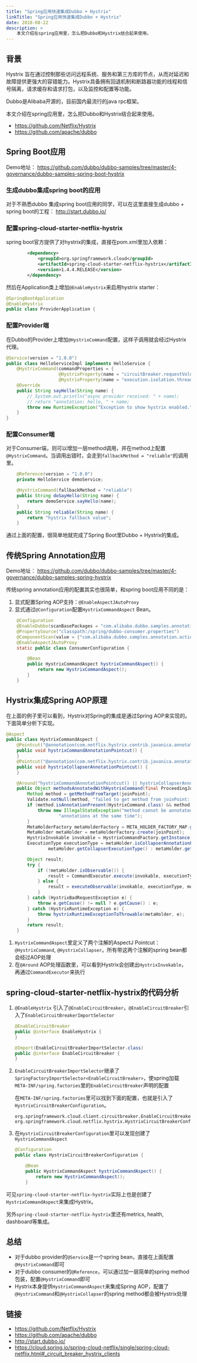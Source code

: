```yaml
---
title: "Spring应用快速集成Dubbo + Hystrix"
linkTitle: "Spring应用快速集成Dubbo + Hystrix"
date: 2018-08-22
description: >
    本文介绍在spring应用里，怎么把Dubbo和Hystrix结合起来使用。
---
```



## 背景

Hystrix 旨在通过控制那些访问远程系统、服务和第三方库的节点，从而对延迟和故障提供更强大的容错能力。Hystrix具备拥有回退机制和断路器功能的线程和信号隔离，请求缓存和请求打包，以及监控和配置等功能。

Dubbo是Alibaba开源的，目前国内最流行的java rpc框架。

本文介绍在spring应用里，怎么把Dubbo和Hystrix结合起来使用。

- <https://github.com/Netflix/Hystrix>
- <https://github.com/apache/dubbo>

## Spring Boot应用

Demo地址： <https://github.com/dubbo/dubbo-samples/tree/master/4-governance/dubbo-samples-spring-boot-hystrix>

### 生成dubbo集成spring boot的应用

对于不熟悉dubbo 集成spring boot应用的同学，可以在这里直接生成dubbo + spring boot的工程： <http://start.dubbo.io/>

### 配置spring-cloud-starter-netflix-hystrix

spring boot官方提供了对hystrix的集成，直接在pom.xml里加入依赖：

```xml
        <dependency>
            <groupId>org.springframework.cloud</groupId>
            <artifactId>spring-cloud-starter-netflix-hystrix</artifactId>
            <version>1.4.4.RELEASE</version>
        </dependency>
```

然后在Application类上增加`@EnableHystrix`来启用hystrix starter：

```java
@SpringBootApplication
@EnableHystrix
public class ProviderApplication {
```

### 配置Provider端

在Dubbo的Provider上增加`@HystrixCommand`配置，这样子调用就会经过Hystrix代理。

```java
@Service(version = "1.0.0")
public class HelloServiceImpl implements HelloService {
    @HystrixCommand(commandProperties = {
                    @HystrixProperty(name = "circuitBreaker.requestVolumeThreshold", value = "10"),
                    @HystrixProperty(name = "execution.isolation.thread.timeoutInMilliseconds", value = "2000") })
    @Override
    public String sayHello(String name) {
        // System.out.println("async provider received: " + name);
        // return "annotation: hello, " + name;
        throw new RuntimeException("Exception to show hystrix enabled.");
    }
}
```

### 配置Consumer端

对于Consumer端，则可以增加一层method调用，并在method上配置`@HystrixCommand`。当调用出错时，会走到`fallbackMethod = "reliable"`的调用里。

```java
    @Reference(version = "1.0.0")
    private HelloService demoService;

    @HystrixCommand(fallbackMethod = "reliable")
    public String doSayHello(String name) {
        return demoService.sayHello(name);
    }
    public String reliable(String name) {
        return "hystrix fallback value";
    }
```

通过上面的配置，很简单地就完成了Spring Boot里Dubbo + Hystrix的集成。

## 传统Spring Annotation应用

Demo地址： <https://github.com/dubbo/dubbo-samples/tree/master/4-governance/dubbo-samples-spring-hystrix>

传统spring annotation应用的配置其实也很简单，和spring boot应用不同的是：

1. 显式配置Spring AOP支持：`@EnableAspectJAutoProxy`
2. 显式通过`@Configuration`配置`HystrixCommandAspect` Bean。

```java
    @Configuration
    @EnableDubbo(scanBasePackages = "com.alibaba.dubbo.samples.annotation.action")
    @PropertySource("classpath:/spring/dubbo-consumer.properties")
    @ComponentScan(value = {"com.alibaba.dubbo.samples.annotation.action"})
    @EnableAspectJAutoProxy
    static public class ConsumerConfiguration {

        @Bean
        public HystrixCommandAspect hystrixCommandAspect() {
            return new HystrixCommandAspect();
        }
    }
```

## Hystrix集成Spring AOP原理

在上面的例子里可以看到，Hystrix对Spring的集成是通过Spring AOP来实现的。下面简单分析下实现。

```java
@Aspect
public class HystrixCommandAspect {
    @Pointcut("@annotation(com.netflix.hystrix.contrib.javanica.annotation.HystrixCommand)")
    public void hystrixCommandAnnotationPointcut() {
    }
    @Pointcut("@annotation(com.netflix.hystrix.contrib.javanica.annotation.HystrixCollapser)")
    public void hystrixCollapserAnnotationPointcut() {
    }

    @Around("hystrixCommandAnnotationPointcut() || hystrixCollapserAnnotationPointcut()")
    public Object methodsAnnotatedWithHystrixCommand(final ProceedingJoinPoint joinPoint) throws Throwable {
        Method method = getMethodFromTarget(joinPoint);
        Validate.notNull(method, "failed to get method from joinPoint: %s", joinPoint);
        if (method.isAnnotationPresent(HystrixCommand.class) && method.isAnnotationPresent(HystrixCollapser.class)) {
            throw new IllegalStateException("method cannot be annotated with HystrixCommand and HystrixCollapser " +
                    "annotations at the same time");
        }
        MetaHolderFactory metaHolderFactory = META_HOLDER_FACTORY_MAP.get(HystrixPointcutType.of(method));
        MetaHolder metaHolder = metaHolderFactory.create(joinPoint);
        HystrixInvokable invokable = HystrixCommandFactory.getInstance().create(metaHolder);
        ExecutionType executionType = metaHolder.isCollapserAnnotationPresent() ?
                metaHolder.getCollapserExecutionType() : metaHolder.getExecutionType();

        Object result;
        try {
            if (!metaHolder.isObservable()) {
                result = CommandExecutor.execute(invokable, executionType, metaHolder);
            } else {
                result = executeObservable(invokable, executionType, metaHolder);
            }
        } catch (HystrixBadRequestException e) {
            throw e.getCause() != null ? e.getCause() : e;
        } catch (HystrixRuntimeException e) {
            throw hystrixRuntimeExceptionToThrowable(metaHolder, e);
        }
        return result;
    }
```

1. `HystrixCommandAspect`里定义了两个注解的AspectJ Pointcut：`@HystrixCommand`, `@HystrixCollapser`。所有带这两个注解的spring bean都会经过AOP处理
2. 在`@Around` AOP处理函数里，可以看到Hystrix会创建出`HystrixInvokable`，再通过`CommandExecutor`来执行

## spring-cloud-starter-netflix-hystrix的代码分析

1. `@EnableHystrix` 引入了`@EnableCircuitBreaker`，`@EnableCircuitBreaker`引入了`EnableCircuitBreakerImportSelector`

   ```java
   @EnableCircuitBreaker
   public @interface EnableHystrix {
   }
   
   @Import(EnableCircuitBreakerImportSelector.class)
   public @interface EnableCircuitBreaker {
   }
   ```

2. `EnableCircuitBreakerImportSelector`继承了`SpringFactoryImportSelector<EnableCircuitBreaker>`，使spring加载`META-INF/spring.factories`里的`EnableCircuitBreaker`声明的配置

   在`META-INF/spring.factories`里可以找到下面的配置，也就是引入了`HystrixCircuitBreakerConfiguration`。

   ```properties
   org.springframework.cloud.client.circuitbreaker.EnableCircuitBreaker=\
   org.springframework.cloud.netflix.hystrix.HystrixCircuitBreakerConfiguration
   ```

3. 在`HystrixCircuitBreakerConfiguration`里可以发现创建了`HystrixCommandAspect`

   ```java
   @Configuration
   public class HystrixCircuitBreakerConfiguration {
   
       @Bean
       public HystrixCommandAspect hystrixCommandAspect() {
           return new HystrixCommandAspect();
       }
   ```

可见`spring-cloud-starter-netflix-hystrix`实际上也是创建了`HystrixCommandAspect`来集成Hystrix。

另外`spring-cloud-starter-netflix-hystrix`里还有metrics, health, dashboard等集成。

## 总结

- 对于dubbo provider的`@Service`是一个spring bean，直接在上面配置`@HystrixCommand`即可
- 对于dubbo consumer的`@Reference`，可以通过加一层简单的spring method包装，配置`@HystrixCommand`即可
- Hystrix本身提供`HystrixCommandAspect`来集成Spring AOP，配置了`@HystrixCommand`和`@HystrixCollapser`的spring method都会被Hystrix处理

## 链接

- <https://github.com/Netflix/Hystrix>
- <https://github.com/apache/dubbo>
- <http://start.dubbo.io/>
- <https://cloud.spring.io/spring-cloud-netflix/single/spring-cloud-netflix.html#_circuit_breaker_hystrix_clients>
